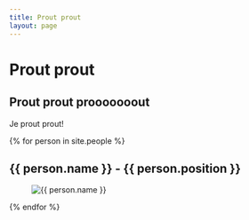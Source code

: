 ```yaml
---
title: Prout prout
layout: page
---
```


# Prout prout 

## Prout prout prooooooout

Je prout prout!


{% for person in site.people %}
    <h2>{{ person.name }} - {{ person.position }}</h2>
    <!-- <div class="column is-one-fifth-desktop is-one-fifth-tablet is-one-fifth-fullhd"> -->
        <figure class="image">
            <img class="is-rounded" src="{{ person.photo }}" alt="{{ person.name }}">
        </figure>
    <!-- </div> -->
    <!-- <p>{{ person.content | markdownify }}</p> -->
{% endfor %}